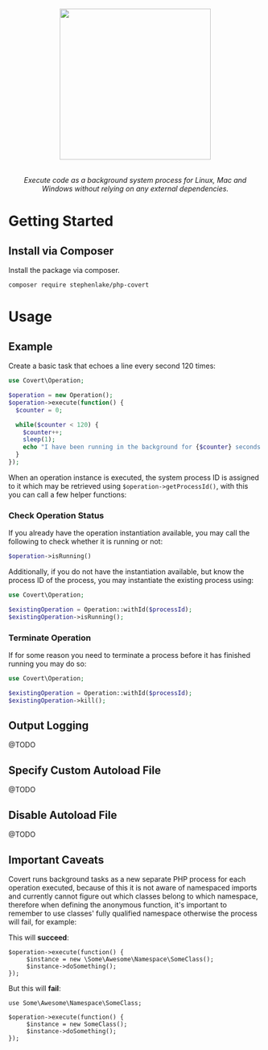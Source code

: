 <h6 align="center">
    <img src="https://raw.githubusercontent.com/stephenlake/php-covert/master/docs/assets/php-covert-banner.png?v=2" width="300"/>
</h6>

<h6 align="center">
    Execute code as a background system process for Linux, Mac and Windows without relying on any external dependencies.
</h6>

# Getting Started

## Install via Composer

Install the package via composer.

    composer require stephenlake/php-covert

# Usage

## Example

Create a basic task that echoes a line every second 120 times:
```php
use Covert\Operation;

$operation = new Operation();
$operation->execute(function() {
  $counter = 0;

  while($counter < 120) {
    $counter++;
    sleep(1);
    echo "I have been running in the background for {$counter} seconds!".PHP_EOL;
  }
});
```

When an operation instance is executed, the system process ID is assigned to it which may be retrieved using `$operation->getProcessId()`, with this you can call a few helper functions:

### Check Operation Status

If you already have the operation instantiation available, you may call the following to check whether it is running or not:
```php
$operation->isRunning()
```

Additionally, if you do not have the instantiation available, but know the process ID of the process, you may instantiate the existing process using:

```php
use Covert\Operation;

$existingOperation = Operation::withId($processId);
$existingOperation->isRunning();

```

### Terminate Operation
If for some reason you need to terminate a process before it has finished running you may do so:
```php
use Covert\Operation;

$existingOperation = Operation::withId($processId);
$existingOperation->kill();

```

## Output Logging
@TODO

## Specify Custom Autoload File
@TODO

## Disable Autoload File
@TODO

## Important Caveats
Covert runs background tasks as a new separate PHP process for each operation executed, because of this it is not aware of namespaced imports and currently cannot figure out which classes belong to which namespace, therefore when defining the anonymous function, it's important to remember to use classes' fully qualified namespace otherwise the process will fail, for example:

This will **succeed**:
```
$operation->execute(function() {
     $instance = new \Some\Awesome\Namespace\SomeClass();
     $instance->doSomething();
});
```
But this will **fail**:
```
use Some\Awesome\Namespace\SomeClass;

$operation->execute(function() {
     $instance = new SomeClass();
     $instance->doSomething();
});
```
